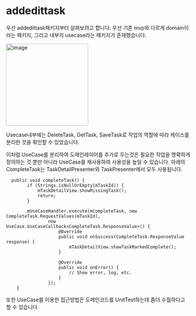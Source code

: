 # addedittask
우선 addedittask패키지부터 살펴보려고 합니다. 우선 기존 mvp와 다르게 domain이라는 패키지, 그리고 내부의 usecase라는 패키지가 존재했습니다.

<img width="224" alt="image" src="https://media.oss.navercorp.com/user/29230/files/f3403600-6ecf-11ec-8f27-a4413ee48a8b">

Usecase내부에는 DeleteTask, GetTask, SaveTask로 작업의 역할에 따라 케이스를 분리한 것을 확인할 수 있었습니다.

이처럼 UseCase를 분리하여 도메인레이어를 추가로 두는것은 필요한 작업을 명확하게 정의하는 것 뿐만 아니라 UseCase를 재사용하여 사용성을 높일 수 있습니다.
아래의 CompleteTask는 TaskDetailPresenter와 TaskPresenter에서 모두 사용됩니다.
```
  public void completeTask() {
        if (Strings.isNullOrEmpty(mTaskId)) {
            mTaskDetailView.showMissingTask();
            return;
        }

        mUseCaseHandler.execute(mCompleteTask, new CompleteTask.RequestValues(mTaskId),
                new UseCase.UseCaseCallback<CompleteTask.ResponseValue>() {
                    @Override
                    public void onSuccess(CompleteTask.ResponseValue response) {
                        mTaskDetailView.showTaskMarkedComplete();
                    }

                    @Override
                    public void onError() {
                        // Show error, log, etc.
                    }
                });
    }
 ```
 
 또한 UseCase를 이용한 접근방법은 도메인코드를 UnitTest하는데 좀더 수월하다고 할 수 있습니다.
